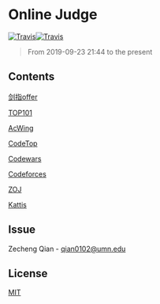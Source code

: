 # Online Judge

[![Travis](https://img.shields.io/badge/language-C++-green.svg)]()[![Travis](https://img.shields.io/badge/language-python-blue.svg)]()

>   From 2019-09-23 21:44 to the present

## Contents

[剑指offer](./剑指offer)

[TOP101](./TOP101)

[AcWing](./AcWing)

[CodeTop](./CodeTop)

[Codewars](./Codewars)

[Codeforces](./Codeforces)

[ZOJ](./ZOJ)

[Kattis](./Kattis)

## Issue

Zecheng Qian - qian0102@umn.edu

## License

[MIT](./LICENSE)

